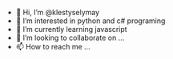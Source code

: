 - 👋 Hi, I’m @klestyselymay
- 👀 I’m interested in python and c# programing
- 🌱 I’m currently learning javascript
- 💞️ I’m looking to collaborate on ...
- 📫 How to reach me ...

<!---
klestyselymay/klestyselymay is a ✨ special ✨ repository because its `README.md` (this file) appears on your GitHub profile.
You can click the Preview link to take a look at your changes.
--->
